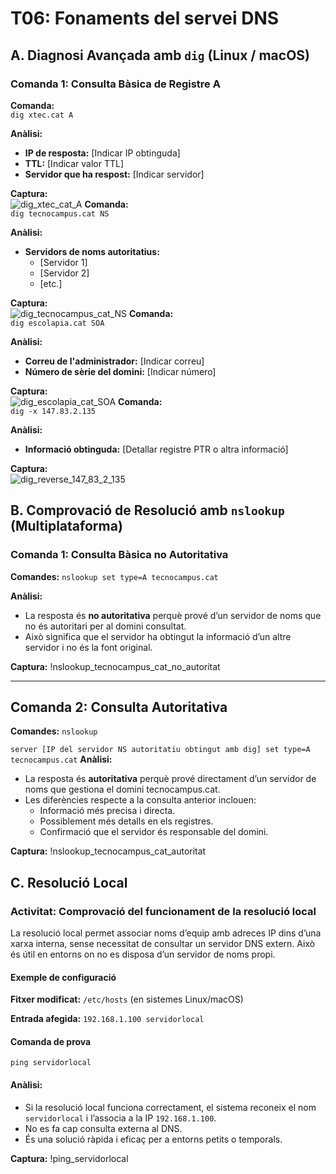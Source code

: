 # T06: Fonaments del servei DNS

## A. Diagnosi Avançada amb `dig` (Linux / macOS)

### Comanda 1: Consulta Bàsica de Registre A
**Comanda:**  
`dig xtec.cat A`

**Anàlisi:**  
- **IP de resposta:** [Indicar IP obtinguda]  
- **TTL:** [Indicar valor TTL]  
- **Servidor que ha respost:** [Indicar servidor]

**Captura:**  
![dig_xtec_cat_A](img/)
**Comanda:**  
`dig tecnocampus.cat NS`

**Anàlisi:**  
- **Servidors de noms autoritatius:**  
  - [Servidor 1]  
  - [Servidor 2]  
  - [etc.]

**Captura:**  
![dig_tecnocampus_cat_NS]()
**Comanda:**  
`dig escolapia.cat SOA`

**Anàlisi:**  
- **Correu de l'administrador:** [Indicar correu]  
- **Número de sèrie del domini:** [Indicar número]

**Captura:**  
![dig_escolapia_cat_SOA]()
**Comanda:**  
`dig -x 147.83.2.135`

**Anàlisi:**  
- **Informació obtinguda:** [Detallar registre PTR o altra informació]

**Captura:**  
![dig_reverse_147_83_2_135]()

## B. Comprovació de Resolució amb `nslookup` (Multiplataforma)

### Comanda 1: Consulta Bàsica no Autoritativa

**Comandes:**
`nslookup
 set type=A
 tecnocampus.cat`
 
 **Anàlisi:**
- La resposta és **no autoritativa** perquè prové d’un servidor de noms que no és autoritari per al domini consultat.
- Això significa que el servidor ha obtingut la informació d’un altre servidor i no és la font original.

**Captura:**
!nslookup_tecnocampus_cat_no_autoritat

---

## Comanda 2: Consulta Autoritativa

**Comandes:**
`nslookup`

`server [IP del servidor NS autoritatiu obtingut amb dig]
set type=A
tecnocampus.cat`
**Anàlisi:**
- La resposta és **autoritativa** perquè prové directament d’un servidor de noms que gestiona el domini tecnocampus.cat.
- Les diferències respecte a la consulta anterior inclouen:
  - Informació més precisa i directa.
  - Possiblement més detalls en els registres.
  - Confirmació que el servidor és responsable del domini.

**Captura:**
!nslookup_tecnocampus_cat_autoritat

## C. Resolució Local

### Activitat: Comprovació del funcionament de la resolució local

La resolució local permet associar noms d’equip amb adreces IP dins d’una xarxa interna, sense necessitat de consultar un servidor DNS extern. Això és útil en entorns on no es disposa d’un servidor de noms propi.

#### Exemple de configuració

**Fitxer modificat:** `/etc/hosts` (en sistemes Linux/macOS)

**Entrada afegida:**
 `192.168.1.100 servidorlocal`
 #### Comanda de prova
 `ping servidorlocal`
 
 #### Anàlisi:
- Si la resolució local funciona correctament, el sistema reconeix el nom `servidorlocal` i l’associa a la IP `192.168.1.100`.
- No es fa cap consulta externa al DNS.
- És una solució ràpida i eficaç per a entorns petits o temporals.

**Captura:**
!ping_servidorlocal

 
